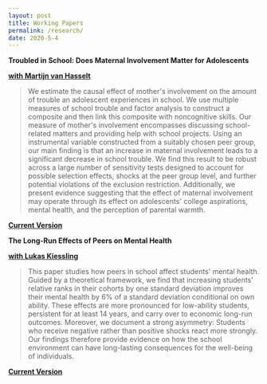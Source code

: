 ```yaml
---
layout: post
title: Working Papers
permalink: /research/
date: 2020-5-4
---
```


**Troubled in School: Does Maternal Involvement Matter for Adolescents**

[**with Martijn van Hasselt**](https://bryan.uncg.edu/faculty-and-staff/van-hasselt-martijn-nicolaas-pieter-n/) 

>We estimate the causal effect of mother's involvement on the amount of trouble an adolescent experiences in school. We use multiple measures of school trouble and factor analysis to construct a composite and then link this composite with noncognitive skills. Our measure of mother's involvement encompasses discussing school-related matters and providing help with school projects. Using an instrumental variable constructed from a suitably chosen peer group, our main finding is that an increase in maternal involvement leads to a significant decrease in school trouble. We find this result to be robust across a large number of sensitivity tests designed to account for possible selection effects, shocks at the peer group level, and further potential violations of the exclusion restriction. Additionally, we present evidence suggesting that the effect of maternal involvement may operate through its effect on adolescents' college aspirations, mental health, and the perception of parental warmth. 

[**Current Version**]({{site.baseurl}}/files/schtrouble.pdf)


**The Long-Run Effects of Peers on Mental Health**

[**with Lukas Kiessling**](https://lukaskiessling.github.io/)

>This paper studies how peers in school affect students' mental health. Guided by a theoretical framework, we find that increasing students’ relative ranks in their cohorts by one standard deviation improves their mental health by 6\% of a standard deviation conditional on own ability. These effects are more pronounced for low-ability students, persistent for at least 14 years, and carry over to economic long-run outcomes. Moreover, we document a strong asymmetry: Students who receive negative rather than positive shocks react more strongly. Our findings therefore provide evidence on how the school environment can have long-lasting consequences for the well-being of individuals.

[**Current Version**]({{site.baseurl}}/files/kiessling_norris_WP_062020.pdf)

